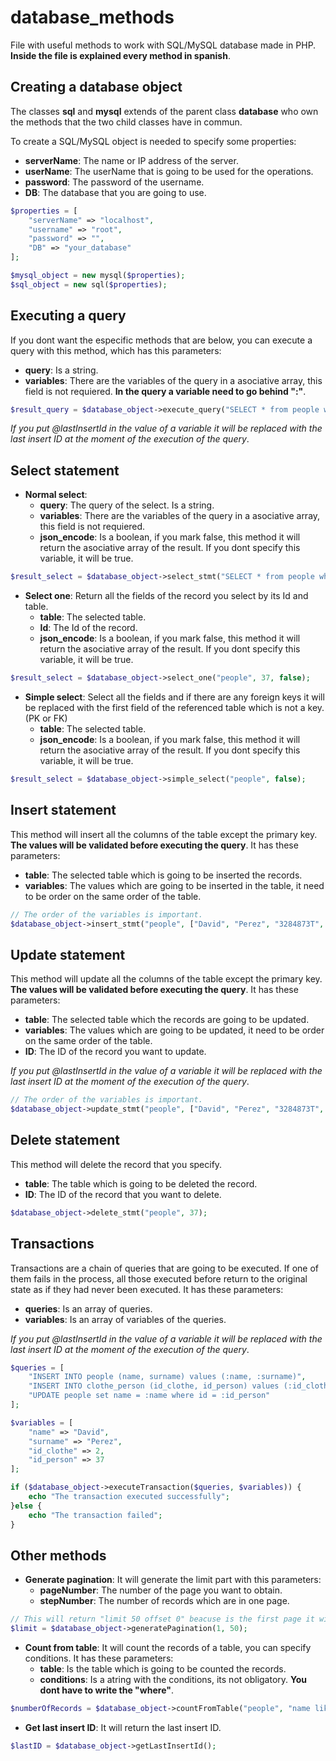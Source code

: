 # database_methods
File with useful methods to work with SQL/MySQL database made in PHP. **Inside the file is explained every method in spanish**.

## Creating a database object
The classes **sql** and **mysql** extends of the parent class **database** who own the methods that the two child classes have in commun.

To create a SQL/MySQL object is needed to specify some properties:
* **serverName**: The name or IP address of the server.
* **userName**: The userName that is going to be used for the operations.
* **password**: The password of the username.
* **DB**: The database that you are going to use.

```php
$properties = [
    "serverName" => "localhost",
    "username" => "root",
    "password" => "",
    "DB" => "your_database"
];

$mysql_object = new mysql($properties);
$sql_object = new sql($properties);
```
## Executing a query
If you dont want the especific methods that are below, you can execute a query with this method, which has this parameters:
* **query**: Is a string.
* **variables**: There are the variables of the query in a asociative array, this field is not requiered. **In the query a variable need to go behind ":"**.

```php
$result_query = $database_object->execute_query("SELECT * from people where name = :nameVar and surname = :surnameVar", ["nameVar"=> "David", "surnameVar"=> "Perez"]);
```

*If you put @lastInsertId in the value of a variable it will be replaced with the last insert ID at the moment of the execution of the query*.

## Select statement

* **Normal select**:
    * **query**: The query of the select. Is a string.
    * **variables**: There are the variables of the query in a asociative array, this field is not requiered.
    * **json_encode**: Is a boolean, if you mark false, this method it will return the asociative array of the result. If you dont specify this variable, it will be true.
```php
$result_select = $database_object->select_stmt("SELECT * from people where name = :nameVar and surname = :surnameVar", ["nameVar"=> "David", "surnameVar"=> "Perez"], false);
```
* **Select one**: Return all the fields of the record you select by its Id and table.
    * **table**: The selected table.
    * **Id**: The Id of the record.
    * **json_encode**: Is a boolean, if you mark false, this method it will return the asociative array of the result. If you dont specify this variable, it will be true.
```php
$result_select = $database_object->select_one("people", 37, false);
```
* **Simple select**: Select all the fields and if there are any foreign keys it will be replaced with the first field of the referenced table which is not a key. (PK or FK)
    * **table**: The selected table.
    * **json_encode**: Is a boolean, if you mark false, this method it will return the asociative array of the result.  If you dont specify this variable, it will be true.
```php
$result_select = $database_object->simple_select("people", false);
```

## Insert statement
This method will insert all the columns of the table except the primary key. **The values will be validated before executing the query**. It has these parameters:
* **table**: The selected table which is going to be inserted the records.
* **variables**: The values which are going to be inserted in the table, it need to be order on the same order of the table.

```php
// The order of the variables is important.
$database_object->insert_stmt("people", ["David", "Perez", "3284873T", "Spain", "Man", "2005-4-24"]);
```

## Update statement
This method will update all the columns of the table except the primary key. **The values will be validated before executing the query**. It has these parameters:
* **table**: The selected table which the records are going to be updated.
* **variables**: The values which are going to be updated, it need to be order on the same order of the table.
* **ID**: The ID of the record you want to update.

*If you put @lastInsertId in the value of a variable it will be replaced with the last insert ID at the moment of the execution of the query*.

```php
// The order of the variables is important.
$database_object->update_stmt("people", ["David", "Perez", "3284873T", "Spain", "Man", "2005-4-24"], 37);
```

## Delete statement
This method will delete the record that you specify.
* **table**: The table which is going to be deleted the record.
* **ID**: The ID of the record that you want to delete.
```php
$database_object->delete_stmt("people", 37);
```


## Transactions
Transactions are a chain of queries that are going to be executed. If one of them fails in the process, all those executed before return to the original state as if they had never been executed. It has these parameters:
* **queries**: Is an array of queries.
* **variables**: Is an array of variables of the queries.

*If you put @lastInsertId in the value of a variable it will be replaced with the last insert ID at the moment of the execution of the query*.

```php
$queries = [
    "INSERT INTO people (name, surname) values (:name, :surname)",
    "INSERT INTO clothe_person (id_clothe, id_person) values (:id_clothe, :id_person)",
    "UPDATE people set name = :name where id = :id_person"
];

$variables = [
    "name" => "David",
    "surname" => "Perez",
    "id_clothe" => 2,
    "id_person" => 37
];

if ($database_object->executeTransaction($queries, $variables)) {
    echo "The transaction executed successfully";
}else {
    echo "The transaction failed";
}
```

## Other methods

* **Generate pagination**: It will generate the limit part with this parameters:
    * **pageNumber**: The number of the page you want to obtain.
    * **stepNumber**: The number of records which are in one page.
```php
// This will return "limit 50 offset 0" beacuse is the first page it will return the first 50 records.
$limit = $database_object->generatePagination(1, 50);
```

* **Count from table**: It will count the records of a table, you can specify conditions. It has these parameters:
    * **table**: Is the table which is going to be counted the records.
    * **conditions**: Is a atring with the conditions, its not obligatory. **You dont have to write the "where"**.
```php
$numberOfRecords = $database_object->countFromTable("people", "name like '%Da%' and surname = 'Perez'");
```

* **Get last insert ID**: It will return the last insert ID.
```php
$lastID = $database_object->getLastInsertId();
```




